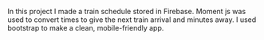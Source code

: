 In this project I made a train schedule stored in Firebase. Moment js was used to convert times to give the next train arrival and minutes away. I used bootstrap to make a clean, mobile-friendly app.